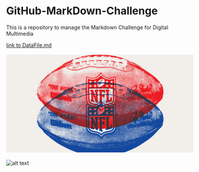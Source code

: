 # GitHub-MarkDown-Challenge
This is a repository to manage the Markdown Challenge for Digital Multimedia

[link to DataFile.md](DataFile.md)
<br>
<br>
![alt text](https://github.com/comptonk15/GitHub-MarkDown-Challenge/blob/master/02MagNFL-1-facebookJumbo-v4.jpg)
<br>
<br>
![alt text](https://yt3.ggpht.com/a-/ACSszfGSWlDtEFZSJgy7Y8mHOtmcceK7taJfULi95w=s900-mo-c-c0xffffffff-rj-k-no)